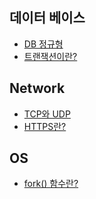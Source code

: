 ## 데이터 베이스
- [DB 정규형](https://github.com/BaikSeungJeon/Interview/blob/main/CS/DB%20%EC%A0%95%EA%B7%9C%ED%98%95.md)
- [트랜잭션이란?](https://github.com/BaikSeungJeon/Interview/blob/main/CS/%ED%8A%B8%EB%9E%9C%EC%9E%AD%EC%85%98%EC%9D%B4%EB%9E%80.md)

## Network
- [TCP와 UDP](https://github.com/BaikSeungJeon/Interview/blob/main/CS/TCP%EC%99%80%20UDP.md)
- [HTTPS란?](https://github.com/BaikSeungJeon/Interview/blob/main/CS/HTTPS%20%ED%94%84%EB%A1%9C%ED%86%A0%EC%BD%9C.md)

## OS
- [fork() 함수란?](https://github.com/BaikSeungJeon/Interview/blob/main/CS/fork()%20%ED%95%A8%EC%88%98.md)

